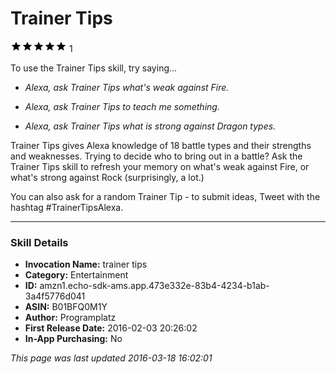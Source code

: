 # Trainer Tips
![5 stars](../../../images/ic_star_black_18dp_1x.png)![5 stars](../../../images/ic_star_black_18dp_1x.png)![5 stars](../../../images/ic_star_black_18dp_1x.png)![5 stars](../../../images/ic_star_black_18dp_1x.png)![5 stars](../../../images/ic_star_black_18dp_1x.png) 1

To use the Trainer Tips skill, try saying...

* *Alexa, ask Trainer Tips what's weak against Fire.*

* *Alexa, ask Trainer Tips to teach me something.*

* *Alexa, ask Trainer Tips what is strong against Dragon types.*

Trainer Tips gives Alexa knowledge of 18 battle types and their strengths and weaknesses. Trying to decide who to bring out in a battle? Ask the Trainer Tips skill to refresh your memory on what's weak against Fire, or what's strong against Rock (surprisingly, a lot.) 

You can also ask for a random Trainer Tip - to submit ideas, Tweet with the hashtag #TrainerTipsAlexa.

***

### Skill Details

* **Invocation Name:** trainer tips
* **Category:** Entertainment
* **ID:** amzn1.echo-sdk-ams.app.473e332e-83b4-4234-b1ab-3a4f5776d041
* **ASIN:** B01BFQ0M1Y
* **Author:** Programplatz
* **First Release Date:** 2016-02-03 20:26:02
* **In-App Purchasing:** No

*This page was last updated 2016-03-18 16:02:01*
